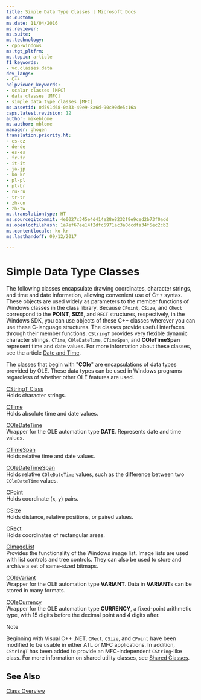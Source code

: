 ```yaml
---
title: Simple Data Type Classes | Microsoft Docs
ms.custom: 
ms.date: 11/04/2016
ms.reviewer: 
ms.suite: 
ms.technology:
- cpp-windows
ms.tgt_pltfrm: 
ms.topic: article
f1_keywords:
- vc.classes.data
dev_langs:
- C++
helpviewer_keywords:
- scalar classes [MFC]
- data classes [MFC]
- simple data type classes [MFC]
ms.assetid: 0d591d68-0a33-49e9-8a6d-90c90de5c16a
caps.latest.revision: 12
author: mikeblome
ms.author: mblome
manager: ghogen
translation.priority.ht:
- cs-cz
- de-de
- es-es
- fr-fr
- it-it
- ja-jp
- ko-kr
- pl-pl
- pt-br
- ru-ru
- tr-tr
- zh-cn
- zh-tw
ms.translationtype: HT
ms.sourcegitcommit: 4e0027c345e4d414e28e8232f9e9ced2b73f0add
ms.openlocfilehash: 1a7ef67ee14f2dfc5971ac3a0dcdfa34f5ec2cb2
ms.contentlocale: ko-kr
ms.lasthandoff: 09/12/2017

---
```

# <a name="simple-data-type-classes"></a>Simple Data Type Classes
The following classes encapsulate drawing coordinates, character strings, and time and date information, allowing convenient use of C++ syntax. These objects are used widely as parameters to the member functions of Windows classes in the class library. Because `CPoint`, `CSize`, and `CRect` correspond to the **POINT**, **SIZE**, and `RECT` structures, respectively, in the Windows SDK, you can use objects of these C++ classes wherever you can use these C-language structures. The classes provide useful interfaces through their member functions. `CStringT` provides very flexible dynamic character strings. `CTime`, `COleDateTime`, `CTimeSpan`, and **COleTimeSpan** represent time and date values. For more information about these classes, see the article [Date and Time](../atl-mfc-shared/date-and-time.md).  
  
 The classes that begin with "**COle**" are encapsulations of data types provided by OLE. These data types can be used in Windows programs regardless of whether other OLE features are used.  
  
 [CStringT Class](../atl-mfc-shared/reference/cstringt-class.md)  
 Holds character strings.  
  
 [CTime](../atl-mfc-shared/reference/ctime-class.md)  
 Holds absolute time and date values.  
  
 [COleDateTime](../atl-mfc-shared/reference/coledatetime-class.md)  
 Wrapper for the OLE automation type **DATE**. Represents date and time values.  
  
 [CTimeSpan](../atl-mfc-shared/reference/ctimespan-class.md)  
 Holds relative time and date values.  
  
 [COleDateTimeSpan](../atl-mfc-shared/reference/coledatetimespan-class.md)  
 Holds relative `COleDateTime` values, such as the difference between two `COleDateTime` values.  
  
 [CPoint](../atl-mfc-shared/reference/cpoint-class.md)  
 Holds coordinate (x, y) pairs.  
  
 [CSize](../atl-mfc-shared/reference/csize-class.md)  
 Holds distance, relative positions, or paired values.  
  
 [CRect](../atl-mfc-shared/reference/crect-class.md)  
 Holds coordinates of rectangular areas.  
  
 [CImageList](../mfc/reference/cimagelist-class.md)  
 Provides the functionality of the Windows image list. Image lists are used with list controls and tree controls. They can also be used to store and archive a set of same-sized bitmaps.  
  
 [COleVariant](../mfc/reference/colevariant-class.md)  
 Wrapper for the OLE automation type **VARIANT**. Data in **VARIANT**s can be stored in many formats.  
  
 [COleCurrency](../mfc/reference/colecurrency-class.md)  
 Wrapper for the OLE automation type **CURRENCY**, a fixed-point arithmetic type, with 15 digits before the decimal point and 4 digits after.  
  
> [!NOTE]
>  Beginning with Visual C++ .NET, `CRect`, `CSize`, and `CPoint` have been modified to be usable in either ATL or MFC applications. In addition, `CStringT` has been added to provide an MFC-independent `CString`-like class. For more information on shared utility classes, see [Shared Classes](../atl-mfc-shared/atl-mfc-shared-classes.md).  
  
## <a name="see-also"></a>See Also  
 [Class Overview](../mfc/class-library-overview.md)


